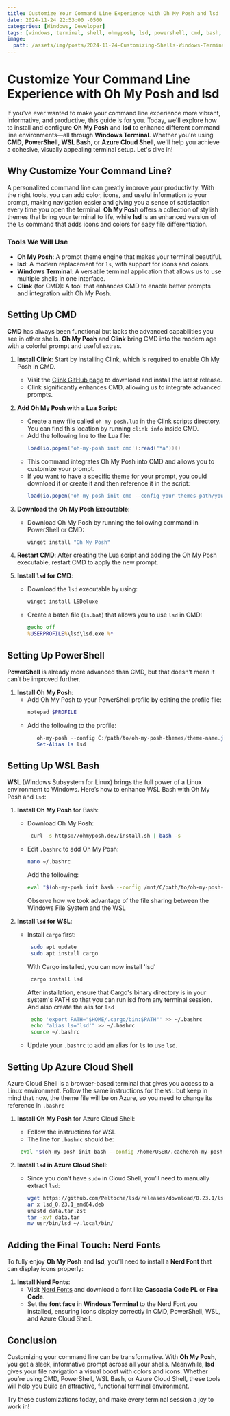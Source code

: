 ```yaml
---
title: Customize Your Command Line Experience with Oh My Posh and lsd
date: 2024-11-24 22:53:00 -0500
categories: [Windows, Developer]
tags: [windows, terminal, shell, ohmyposh, lsd, powershell, cmd, bash, azure cloud shell] 
image:
  path: /assets/img/posts/2024-11-24-Customizing-Shells-Windows-Terminal.png
---
```


# Customize Your Command Line Experience with Oh My Posh and lsd

If you've ever wanted to make your command line experience more vibrant, informative, and productive, this guide is for you. Today, we'll explore how to install and configure **Oh My Posh** and **lsd** to enhance different command line environments—all through **Windows Terminal**. Whether you're using **CMD**, **PowerShell**, **WSL Bash**, or **Azure Cloud Shell**, we'll help you achieve a cohesive, visually appealing terminal setup. Let's dive in!

## Why Customize Your Command Line?
A personalized command line can greatly improve your productivity. With the right tools, you can add color, icons, and useful information to your prompt, making navigation easier and giving you a sense of satisfaction every time you open the terminal. **Oh My Posh** offers a collection of stylish themes that bring your terminal to life, while **lsd** is an enhanced version of the `ls` command that adds icons and colors for easy file differentiation.

### Tools We Will Use
- **Oh My Posh**: A prompt theme engine that makes your terminal beautiful.
- **lsd**: A modern replacement for `ls`, with support for icons and colors.
- **Windows Terminal**: A versatile terminal application that allows us to use multiple shells in one interface.
- **Clink** (for CMD): A tool that enhances CMD to enable better prompts and integration with Oh My Posh.

## Setting Up CMD

**CMD** has always been functional but lacks the advanced capabilities you see in other shells. **Oh My Posh** and **Clink** bring CMD into the modern age with a colorful prompt and useful extras.

1. **Install Clink**: Start by installing Clink, which is required to enable Oh My Posh in CMD.
   - Visit the [Clink GitHub page](https://github.com/chrisant996/clink/releases) to download and install the latest release.
   - Clink significantly enhances CMD, allowing us to integrate advanced prompts.

2. **Add Oh My Posh with a Lua Script**:
   - Create a new file called `oh-my-posh.lua` in the Clink scripts directory. You can find this location by running `clink info` inside CMD.
   - Add the following line to the Lua file:
     ```lua
     load(io.popen('oh-my-posh init cmd'):read("*a"))()
     ```
   - This command integrates Oh My Posh into CMD and allows you to customize your prompt.
   - If you want to have a specific theme for your prompt, you could download it or create it and then reference it in the script:
      ```lua
      load(io.popen('oh-my-posh init cmd --config your-themes-path/your-theme-name.omp.json'):read("*a"))()
      ``` 

3. **Download the Oh My Posh Executable**:
   - Download Oh My Posh by running the following command in PowerShell or CMD:
      ```sh
      winget install "Oh My Posh"
      ```

4. **Restart CMD**: After creating the Lua script and adding the Oh My Posh executable, restart CMD to apply the new prompt.

5. **Install `lsd` for CMD**:
   - Download the `lsd` executable by using:
      ```sh
      winget install LSDeluxe
      ```
   - Create a batch file (`ls.bat`) that allows you to use `lsd` in CMD:
     ```cmd
     @echo off
     %USERPROFILE%\lsd\lsd.exe %*
     ```

## Setting Up PowerShell
**PowerShell** is already more advanced than CMD, but that doesn’t mean it can’t be improved further.

1. **Install Oh My Posh**:
   - Add Oh My Posh to your PowerShell profile by editing the profile file:
     ```powershell
     notepad $PROFILE
     ```
   - Add the following to the profile:
     ```powershell
        oh-my-posh --config C:/path/to/oh-my-posh-themes/theme-name.json init pwsh | Invoke-Expression
        Set-Alias ls lsd
     ```

## Setting Up WSL Bash
**WSL** (Windows Subsystem for Linux) brings the full power of a Linux environment to Windows. Here’s how to enhance WSL Bash with Oh My Posh and `lsd`:

1. **Install Oh My Posh** for Bash:
   - Download Oh My Posh:
     ```sh
      curl -s https://ohmyposh.dev/install.sh | bash -s
     ```
   - Edit `.bashrc` to add Oh My Posh:
     ```sh
     nano ~/.bashrc
     ```
     Add the following:
     ```sh
     eval "$(oh-my-posh init bash --config /mnt/C/path/to/oh-my-posh-themes/theme-name.json)"
     ```
     Observe how we took advantage of the file sharing between the Windows File System and the WSL

2. **Install `lsd` for WSL**:
   - Install `cargo` first:
     ```sh
      sudo apt update
      sudo apt install cargo     
     ```
     With Cargo installed, you can now install 'lsd'
     ```sh
      cargo install lsd
     ```
     After installation, ensure that Cargo's binary directory is in your system's PATH so that you can run lsd from any terminal session. And also create the alis for `lsd`
     ```sh
      echo 'export PATH="$HOME/.cargo/bin:$PATH"' >> ~/.bashrc
      echo "alias ls='lsd'" >> ~/.bashrc
      source ~/.bashrc
     ```

   - Update your `.bashrc` to add an alias for `ls` to use `lsd`.

## Setting Up Azure Cloud Shell
Azure Cloud Shell is a browser-based terminal that gives you access to a Linux environment. Follow the same instructions for the `WSL` but keep in mind that now, the theme file will be on Azure, so you need to change its reference in `.bashrc`

1. **Install Oh My Posh** for Azure Cloud Shell:
   - Follow the instructions for WSL
   - The line for `.bashrc` should be:
   ```sh
    eval "$(oh-my-posh init bash --config /home/USER/.cache/oh-my-posh/themes/THEME-NAME.omp.json)"
   ```
   
2. **Install `lsd` in Azure Cloud Shell**:
   - Since you don’t have `sudo` in Cloud Shell, you’ll need to manually extract `lsd`:
     ```sh
     wget https://github.com/Peltoche/lsd/releases/download/0.23.1/lsd_0.23.1_amd64.deb
     ar x lsd_0.23.1_amd64.deb
     unzstd data.tar.zst
     tar -xvf data.tar
     mv usr/bin/lsd ~/.local/bin/
     ```

## Adding the Final Touch: Nerd Fonts
To fully enjoy **Oh My Posh** and **lsd**, you’ll need to install a **Nerd Font** that can display icons properly:

1. **Install Nerd Fonts**:
   - Visit [Nerd Fonts](https://www.nerdfonts.com/font-downloads) and download a font like **Cascadia Code PL** or **Fira Code**.
   - Set the **font face** in **Windows Terminal** to the Nerd Font you installed, ensuring icons display correctly in CMD, PowerShell, WSL, and Azure Cloud Shell.

## Conclusion
Customizing your command line can be transformative. With **Oh My Posh**, you get a sleek, informative prompt across all your shells. Meanwhile, **lsd** gives your file navigation a visual boost with colors and icons. Whether you’re using CMD, PowerShell, WSL Bash, or Azure Cloud Shell, these tools will help you build an attractive, functional terminal environment.

Try these customizations today, and make every terminal session a joy to work in!

